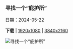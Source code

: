 ### 寻找一个“庇护所”

日期：2024-05-22

**下载**  |  [1920x1080](https://cn.bing.com/th?id=OHR.IndianStarTortoise_ZH-CN7177478610_1920x1080.jpg)  |  [3840x2160](https://cn.bing.com/th?id=OHR.IndianStarTortoise_ZH-CN7177478610_UHD.jpg)

![寻找一个“庇护所”](https://cn.bing.com/th?id=OHR.IndianStarTortoise_ZH-CN7177478610_1920x1080.jpg "印度星龟，斯里兰卡 (© Robin Chittenden/Minden Pictures)")

